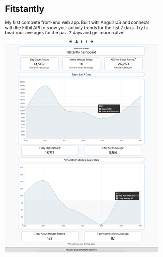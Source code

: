 # Fitstantly
My first complete front-end web app. Built with AngularJS and connects with the Fitbit API to show your activity trends for the last 7 days. Try to beat your averages for the past 7 days and get more active!

<img src="Assets/fitstantly-dashboard-compressor.png" alt="Fitstantly Screenshot" width="555px" />
